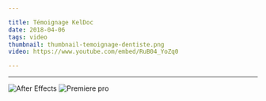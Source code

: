 ```yaml
---

title: Témoignage KelDoc
date: 2018-04-06
tags: video
thumbnail: thumbnail-temoignage-dentiste.png
video: https://www.youtube.com/embed/RuB04_YoZq0

---
```


---

![After Effects](/images/icons/after_effects.svg)
![Premiere pro](/images/icons/premiere_pro.svg)
